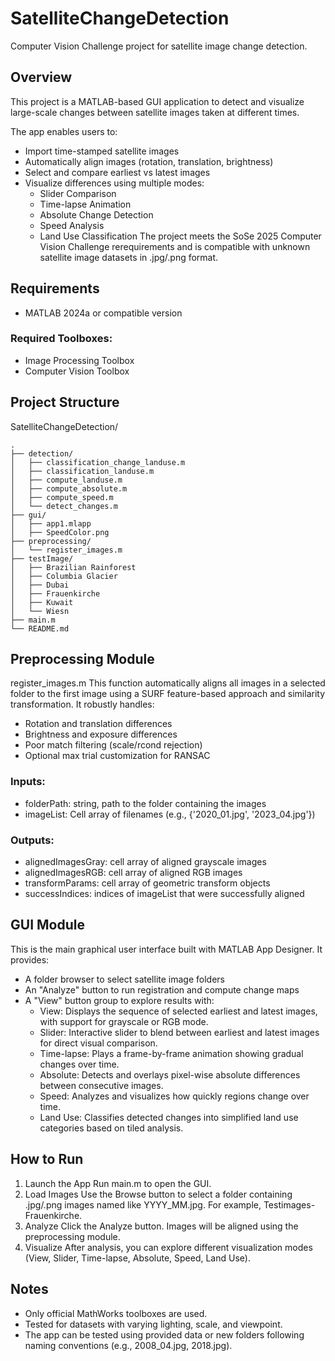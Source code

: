 # SatelliteChangeDetection
Computer Vision Challenge project for satellite image change detection.

## Overview
This project is a MATLAB-based GUI application to detect and visualize large-scale changes between satellite images taken at different times.  

The app enables users to:
- Import time-stamped satellite images
- Automatically align images (rotation, translation, brightness)
- Select and compare earliest vs latest images
- Visualize differences using multiple modes:
  - Slider Comparison
  - Time-lapse Animation
  - Absolute Change Detection
  - Speed Analysis
  - Land Use Classification
The project meets the SoSe 2025 Computer Vision Challenge rerequirements and is compatible with unknown satellite image datasets in .jpg/.png format.

 ## Requirements
 - MATLAB 2024a or compatible version
 ### Required Toolboxes:
  - Image Processing Toolbox
  - Computer Vision Toolbox
 
 ## Project Structure
 SatelliteChangeDetection/
 ```
.
├── detection/
│   ├── classification_change_landuse.m
│   ├── classification_landuse.m
│   ├── compute_landuse.m
│   ├── compute_absolute.m
│   ├── compute_speed.m
│   └── detect_changes.m
├── gui/
│   ├── app1.mlapp
│   ├── SpeedColor.png
├── preprocessing/
│   └── register_images.m
├── testImage/
│   ├── Brazilian Rainforest
│   ├── Columbia Glacier
│   ├── Dubai
│   ├── Frauenkirche
│   ├── Kuwait
│   └── Wiesn
├── main.m
└── README.md
```

 
 ## Preprocessing Module
 register_images.m
 This function automatically aligns all images in a selected folder to the first image using a SURF feature-based approach and similarity transformation. It robustly handles:
 - Rotation and translation differences
 - Brightness and exposure differences
 - Poor match filtering (scale/rcond rejection)
 - Optional max trial customization for RANSAC
 ### Inputs:
 - folderPath: string, path to the folder containing the images
 - imageList: Cell array of filenames (e.g., {'2020_01.jpg', '2023_04.jpg'})
 ### Outputs:
 - alignedImagesGray: cell array of aligned grayscale images
 - alignedImagesRGB:  cell array of aligned RGB images
 - transformParams:   cell array of geometric transform objects
 - successIndices:    indices of imageList that were successfully aligned

 ## GUI Module
 This is the main graphical user interface built with MATLAB App Designer. It provides:
 - A folder browser to select satellite image folders
 - An "Analyze" button to run registration and compute change maps
 - A "View" button group to explore results with:
   - View:
     Displays the sequence of selected earliest and latest images, with support for grayscale or RGB mode.
   - Slider:
     Interactive slider to blend between earliest and latest images for direct visual comparison.
   - Time-lapse:
     Plays a frame-by-frame animation showing gradual changes over time.
   - Absolute:
     Detects and overlays pixel-wise absolute differences between consecutive images.
   - Speed:
     Analyzes and visualizes how quickly regions change over time.
   - Land Use:
     Classifies detected changes into simplified land use categories based on tiled analysis.

 ## How to Run
 1. Launch the App
    Run main.m to open the GUI.
 2. Load Images
    Use the Browse button to select a folder containing .jpg/.png images named like YYYY_MM.jpg. For example, Testimages-Frauenkirche.
 3. Analyze
    Click the Analyze button. Images will be aligned using the preprocessing module.
 4. Visualize
    After analysis, you can explore different visualization modes (View, Slider, Time-lapse, Absolute, Speed, Land Use).

 ## Notes
 - Only official MathWorks toolboxes are used.
 - Tested for datasets with varying lighting, scale, and viewpoint.
 - The app can be tested using provided data or new folders following naming conventions (e.g., 2008_04.jpg, 2018.jpg). 
 
 
